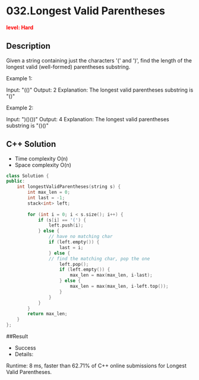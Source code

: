 # 032.Longest Valid Parentheses

**<font color=red>level: Hard</font>**

## Description

Given a string containing just the characters '(' and ')', find the length of the longest valid (well-formed) parentheses substring.

Example 1:

Input: "(()" Output: 2 Explanation: The longest valid parentheses substring is "()"

Example 2:

Input: ")()())"
Output: 4
Explanation: The longest valid parentheses substring is "()()"

## C++ Solution

* Time complexity O(n)
* Space complexity O(n)

```c++
class Solution {
public:
    int longestValidParentheses(string s) {
        int max_len = 0;
        int last = -1;
        stack<int> left;
        
        for (int i = 0; i < s.size(); i++) {
            if (s[i] == '(') { 
                left.push(i);
            } else {
                // have no matching char
                if (left.empty()) {
                    last = i;
                } else {
                // find the matching char, pop the one
                    left.pop();
                    if (left.empty()) {
                        max_len = max(max_len, i-last);
                    } else {
                        max_len = max(max_len, i-left.top());
                    }
                }
            }
        }
        return max_len;
    }
};
```

##Result 
* Success
* Details:

Runtime: 8 ms, faster than 62.71% of C++ online submissions for Longest Valid Parentheses.


